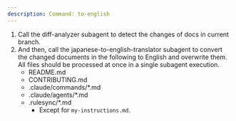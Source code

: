 ```yaml
---
description: Command: to-english
---
```


1. Call the diff-analyzer subagent to detect the changes of docs in current branch.
2. And then, call the japanese-to-english-translator subagent to convert the changed documents in the following to English and overwrite them. All files should be processed at once in a single subagent execution.
    - README.md
    - CONTRIBUTING.md
    - .claude/commands/*.md
    - .claude/agents/*.md
    - .rulesync/*.md
        - Except for `my-instructions.md`.
